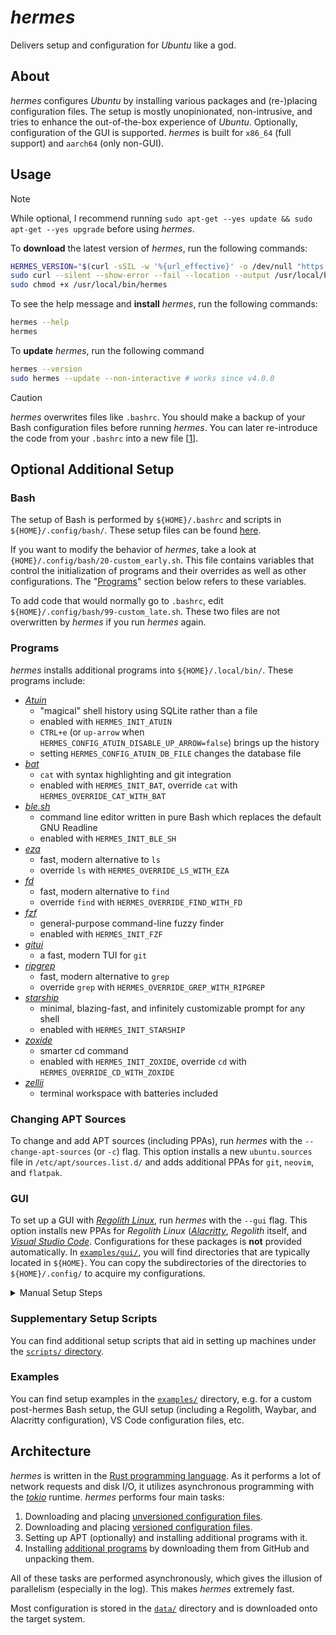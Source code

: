 # _hermes_

Delivers setup and configuration for _Ubuntu_ like a god.

## About

_hermes_ configures _Ubuntu_ by installing various packages and (re-)placing configuration files. The setup is mostly unopinionated, non-intrusive, and tries to enhance the out-of-the-box experience of _Ubuntu_. Optionally, configuration of the GUI is supported. _hermes_ is built for `x86_64` (full support) and `aarch64` (only non-GUI).

## Usage

> [!NOTE]
>
> While optional, I recommend running `sudo apt-get --yes update && sudo apt-get --yes upgrade` before using _hermes_.

To **download** the latest version of _hermes_, run the following commands:

```bash
HERMES_VERSION="$(curl -sSIL -w '%{url_effective}' -o /dev/null "https://github.com/georglauterbach/hermes/releases/latest" | sed 's|.*/||')"
sudo curl --silent --show-error --fail --location --output /usr/local/bin/hermes "https://github.com/georglauterbach/hermes/releases/download/${HERMES_VERSION}/hermes-${HERMES_VERSION}-$(uname -m)-unknown-linux-musl"
sudo chmod +x /usr/local/bin/hermes
```

To see the help message and **install** _hermes_, run the following commands:

```bash
hermes --help
hermes
```

To **update** _hermes_, run the following command

```bash
hermes --version
sudo hermes --update --non-interactive # works since v4.0.0
```

> [!CAUTION]
>
> _hermes_ overwrites files like `.bashrc`. You should make a backup of your Bash configuration files before running _hermes_. You can later re-introduce the code from your `.bashrc` into a new file \[[1](#bash)\].

## Optional Additional Setup

### Bash

The setup of Bash is performed by `${HOME}/.bashrc` and scripts in `${HOME}/.config/bash/`. These setup files can be found [here](data/unversioned/home/.config/).

If you want to modify the behavior of _hermes_, take a look at `{HOME}/.config/bash/20-custom_early.sh`. This file contains variables that control the initialization of programs and their overrides as well as other configurations. The "[Programs](#programs)" section below refers to these variables.

To add code that would normally go to `.bashrc`, edit `${HOME}/.config/bash/99-custom_late.sh`. These two files are not overwritten by _hermes_ if you run _hermes_ again.

### Programs

_hermes_ installs additional programs into `${HOME}/.local/bin/`. These programs include:

- [_Atuin_](https://github.com/atuinsh/atuin)
  - "magical" shell history using SQLite rather than a file
  - enabled with `HERMES_INIT_ATUIN`
  - `CTRL+e` (or `up-arrow` when `HERMES_CONFIG_ATUIN_DISABLE_UP_ARROW=false`) brings up the history
  - setting `HERMES_CONFIG_ATUIN_DB_FILE` changes the database file
- [_bat_](https://github.com/sharkdp/bat)
  - `cat` with syntax highlighting and git integration
  - enabled with `HERMES_INIT_BAT`, override `cat` with `HERMES_OVERRIDE_CAT_WITH_BAT`
- [_ble.sh_](https://github.com/akinomyoga/ble.sh)
  - command line editor written in pure Bash which replaces the default GNU Readline
  - enabled with `HERMES_INIT_BLE_SH`
- [_eza_](https://github.com/eza-community/eza)
  - fast, modern alternative to `ls`
  - override `ls` with `HERMES_OVERRIDE_LS_WITH_EZA`
- [_fd_](https://github.com/sharkdp/fd)
  - fast, modern alternative to `find`
  - override `find` with `HERMES_OVERRIDE_FIND_WITH_FD`
- [_fzf_](https://github.com/junegunn/fzf)
  - general-purpose command-line fuzzy finder
  - enabled with `HERMES_INIT_FZF`
- [_gitui_](https://github.com/extrawurst/gitui)
  - a fast, modern TUI for `git`
- [_ripgrep_](https://github.com/BurntSushi/ripgrep)
  - fast, modern alternative to `grep`
  - override `grep` with `HERMES_OVERRIDE_GREP_WITH_RIPGREP`
- [_starship_](https://github.com/starship/starship)
  - minimal, blazing-fast, and infinitely customizable prompt for any shell
  - enabled with `HERMES_INIT_STARSHIP`
- [_zoxide_](https://github.com/ajeetdsouza/zoxide)
  - smarter cd command
  - enabled with `HERMES_INIT_ZOXIDE`, override `cd` with `HERMES_OVERRIDE_CD_WITH_ZOXIDE`
- [_zellij_](https://github.com/zellij-org/zellij)
  - terminal workspace with batteries included

### Changing APT Sources

To change and add APT sources (including PPAs), run _hermes_ with the `--change-apt-sources` (or `-c`) flag. This option installs a new `ubuntu.sources` file in `/etc/apt/sources.list.d/` and adds additional PPAs for `git`, `neovim`, and `flatpak`.

### GUI

To set up a GUI with [_Regolith Linux_](https://regolith-desktop.com/), run _hermes_ with the `--gui` flag. This option installs new PPAs for _Regolith Linux_ ([_Alacritty_](https://github.com/alacritty/alacritty), _Regolith_ itself, and [_Visual Studio Code_](https://github.com/microsoft/vscode). Configurations for these packages is **not** provided automatically. In [`examples/gui/`](./examples/gui/), you will find directories that are typically located in `${HOME}`. You can copy the subdirectories of the directories to `${HOME}/.config/` to acquire my configurations.

<details>
<summary>Manual Setup Steps</summary>

There are programs and configuration files that you may want to install manually. These include:

1. GTK: Set up GTK by following [this release](https://github.com/georglauterbach/hermes/releases/tag/gtk-v0.1.0)
2. Icons: Set up icon packs with the [`scripts/setup_icons.sh` script](./scripts/setup_icons.sh)
3. Rofi: A [patched version of `rofi`](https://github.com/georglauterbach/hermes/releases/tag/rofi-v1.7.7%2Bwayland) that better integrates into Wayland

</details>

### Supplementary Setup Scripts

You can find additional setup scripts that aid in setting up machines under the [`scripts/` directory](./scripts/).

### Examples

You can find setup examples in the [`examples/`](./examples/) directory, e.g. for a custom post-hermes Bash setup, the GUI setup (including a Regolith, Waybar, and Alacritty configuration), VS Code configuration files, etc.

## Architecture

_hermes_ is written in the [Rust programming language](https://www.rust-lang.org/). As it performs a lot of network requests and disk I/O, it utilizes asynchronous programming with the [_tokio_](https://tokio.rs/) runtime. _hermes_ performs four main tasks:

1. Downloading and placing [unversioned configuration files](./data/unversioned/).
2. Downloading and placing [versioned configuration files](./data/versioned/).
3. Setting up APT (optionally) and installing additional programs with it.
4. Installing [additional programs](#programs) by downloading them from GitHub and unpacking them.

All of these tasks are performed asynchronously, which gives the illusion of parallelism (especially in the log). This makes _hermes_ extremely fast.

Most configuration is stored in the [`data/`](./code/src/library/data/) directory and is downloaded onto the target system.
